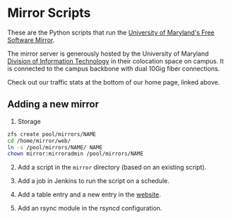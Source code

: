 # Mirror Scripts

These are the Python scripts that run the [University of Maryland's Free Software Mirror](https://mirror.umd.edu/).

The mirror server is generously hosted by the University of Maryland [Division of Information Technology](https://it.umd.edu/) in their colocation space on campus.
It is connected to the campus backbone with dual 10Gig fiber connections.

Check out our traffic stats at the bottom of our home page, linked above.

## Adding a new mirror

1. Storage

```sh
zfs create pool/mirrors/NAME
cd /home/mirror/web/
ln -s /pool/mirrors/NAME/ NAME
chown mirror:mirroradmin /pool/mirrors/NAME
```

2. Add a script in the `mirror` directory (based on an existing script).

3. Add a job in Jenkins to run the script on a schedule.

4. Add a table entry and a new entry in the [website](https://github.com/umd-mirror/web).

5. Add an rsync module in the rsyncd configuration.
